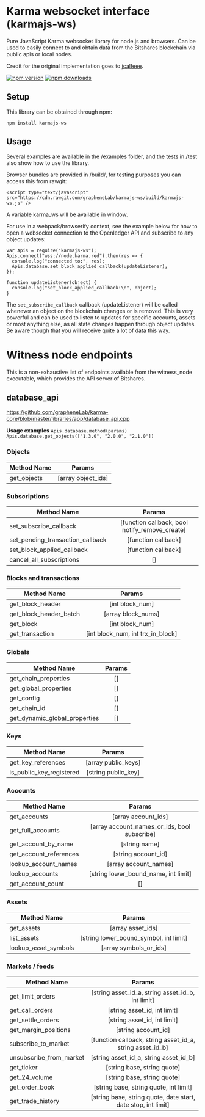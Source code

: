# Karma websocket interface (karmajs-ws)

Pure JavaScript Karma websocket library for node.js and browsers. Can be used to easily connect to and obtain data from the Bitshares blockchain via public apis or local nodes.

Credit for the original implementation goes to [jcalfeee](https://github.com/jcalfee).

[![npm version](https://img.shields.io/npm/v/karmajs-ws.svg?style=flat-square)](https://www.npmjs.com/package/karmajs-ws)
[![npm downloads](https://img.shields.io/npm/dm/karmajs-ws.svg?style=flat-square)](https://www.npmjs.com/package/karmajs-ws)

## Setup

This library can be obtained through npm:

```
npm install karmajs-ws
```

## Usage

Several examples are available in the /examples folder, and the tests in /test also show how to use the library.

Browser bundles are provided in /build/, for testing purposes you can access this from rawgit:

```
<script type="text/javascript" src="https://cdn.rawgit.com/grapheneLab/karmajs-ws/build/karmajs-ws.js" />
```

A variable karma_ws will be available in window.

For use in a webpack/browserify context, see the example below for how to open a websocket connection to the Openledger API and subscribe to any object updates:

```
var Apis = require("karmajs-ws");
Apis.connect("wss://node.karma.red").then(res => {
  console.log("connected to:", res);
  Apis.database.set_block_applied_callback(updateListener);
});

function updateListener(object) {
  console.log("set_block_applied_callback:\n", object);
}
```

The `set_subscribe_callback` callback (updateListener) will be called whenever an object on the blockchain changes or is removed. This is very powerful and can be used to listen to updates for specific accounts, assets or most anything else, as all state changes happen through object updates. Be aware though that you will receive quite a lot of data this way.

# Witness node endpoints

This is a non-exhaustive list of endpoints available from the witness_node executable, which provides the API server of Bitshares.

## database_api

https://github.com/grapheneLab/karma-core/blob/master/libraries/app/database_api.cpp

**Usage examples**
`Apis.database.method(params)`
`Apis.database.get_objects(["1.3.0", "2.0.0", "2.1.0"])`

### Objects

| Method Name |       Params       |
| ----------- | :----------------: |
| get_objects | [array object_ids] |

### Subscriptions

| Method Name                      |                     Params                     |
| -------------------------------- | :--------------------------------------------: |
| set_subscribe_callback           | [function callback, bool notify_remove_create] |
| set_pending_transaction_callback |              [function callback]               |
| set_block_applied_callback       |              [function callback]               |
| cancel_all_subscriptions         |                       []                       |

### Blocks and transactions

| Method Name            |              Params               |
| ---------------------- | :-------------------------------: |
| get_block_header       |          [int block_num]          |
| get_block_header_batch |        [array block_nums]         |
| get_block              |          [int block_num]          |
| get_transaction        | [int block_num, int trx_in_block] |

### Globals

| Method Name                   | Params |
| ----------------------------- | :----: |
| get_chain_properties          |   []   |
| get_global_properties         |   []   |
| get_config                    |   []   |
| get_chain_id                  |   []   |
| get_dynamic_global_properties |   []   |

### Keys

| Method Name              |       Params        |
| ------------------------ | :-----------------: |
| get_key_references       | [array public_keys] |
| is_public_key_registered | [string public_key] |

### Accounts

| Method Name            |                    Params                    |
| ---------------------- | :------------------------------------------: |
| get_accounts           |             [array account_ids]              |
| get_full_accounts      | [array account_names_or_ids, bool subscribe] |
| get_account_by_name    |                [string name]                 |
| get_account_references |             [string account_id]              |
| lookup_account_names   |            [array account_names]             |
| lookup_accounts        |     [string lower_bound_name, int limit]     |
| get_account_count      |                      []                      |

### Assets

| Method Name          |                 Params                 |
| -------------------- | :------------------------------------: |
| get_assets           |           [array asset_ids]            |
| list_assets          | [string lower_bound_symbol, int limit] |
| lookup_asset_symbols |         [array symbols_or_ids]         |

### Markets / feeds

| Method Name             |                            Params                             |
| ----------------------- | :-----------------------------------------------------------: |
| get_limit_orders        |       [string asset_id_a, string asset_id_b, int limit]       |
| get_call_orders         |                 [string asset_id, int limit]                  |
| get_settle_orders       |                 [string asset_id, int limit]                  |
| get_margin_positions    |                      [string account_id]                      |
| subscribe_to_market     |   [function callback, string asset_id_a, string asset_id_b]   |
| unsubscribe_from_market |            [string asset_id_a, string asset_id_b]             |
| get_ticker              |                  [string base, string quote]                  |
| get_24_volume           |                  [string base, string quote]                  |
| get_order_book          |            [string base, string quote, int limit]             |
| get_trade_history       | [string base, string quote, date start, date stop, int limit] |
